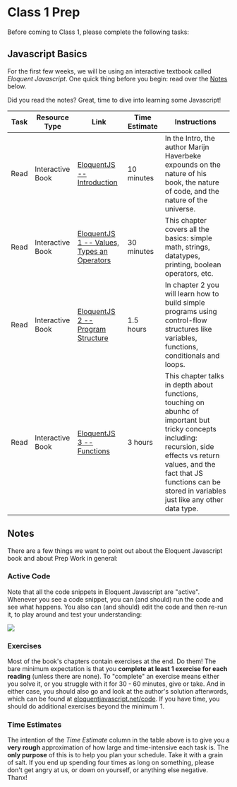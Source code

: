 
# Class 1 Prep

Before coming to Class 1, please complete the following tasks:

## Javascript Basics

For the first few weeks, we will be using an interactive textbook called *Eloquent Javascript*. One quick thing before you begin: read over the [Notes](./#notes) below.

Did you read the notes? Great, time to dive into learning some Javascript!

Task | Resource Type | Link | Time Estimate | Instructions
-----|---------------|------|---------------|-------------
Read | Interactive Book | [EloquentJS -- Introduction ][eloquent-intro] | 10 minutes | In the Intro, the author Marijn Haverbeke expounds on the nature of his book, the nature of code, and the nature of the universe.
Read | Interactive Book | [EloquentJS 1 -- Values, Types an Operators][eloquent1] | 30 minutes | This chapter covers all the basics: simple math, strings, datatypes, printing, boolean operators, etc.
Read | Interactive Book | [EloquentJS 2 -- Program Structure][eloquent2] | 1.5 hours | In chapter 2 you will learn how to build simple programs using control-flow structures like variables, functions, conditionals and loops.
Read | Interactive Book | [EloquentJS 3 -- Functions][eloquent3] | 3 hours | This chapter talks in depth about functions, touching on abunhc of important but tricky concepts including: recursion, side effects vs return values, and the fact that JS functions can be stored in variables just like any other data type.

## Notes

There are a few things we want to point out about the Eloquent Javascript book and about Prep Work in general:

### Active Code

Note that all the code snippets in Eloquent Javascript are "active". Whenever you see a code snippet, you can (and should) run the code and see what happens. You also can (and should) edit the code and then re-run it, to play around and test your understanding:

<img src=http://g.recordit.co/dWDRoTUSq2.gif />

### Exercises

Most of the book's chapters contain exercises at the end. Do them! The bare minimum expectation is that you **complete at least 1 exercise for each reading** (unless there are none). To "complete" an exercise means either you solve it, or you struggle with it for 30 - 60 minutes, give or take. And in either case, you should also go and look at the author's solution afterwords, which can be found at [eloquentjavascript.net/code](eloquentjavascript.net/code). If you have time, you should do additional exercises beyond the minimum 1.

### Time Estimates

The intention of the *Time Estimate* column in the table above is to give you a **very rough** approximation of how large and time-intensive each task is. The **only purpose** of this is to help you plan your schedule. Take it with a grain of salt. If you end up spending four times as long on something, please don't get angry at us, or down on yourself, or anything else negative. Thanx!


[eloquent-intro]: http://eloquentjavascript.net/00_intro.html
[eloquent1]: http://eloquentjavascript.net/01_values.html
[eloquent2]: http://eloquentjavascript.net/02_program_structure.html
[eloquent3]: http://eloquentjavascript.net/03_functions.html
